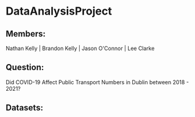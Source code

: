 # DataAnalysisProject

Members:
---------
Nathan Kelly |
Brandon Kelly |
Jason O'Connor |
Lee Clarke 

Question:
---------
Did COVID-19 Affect Public Transport Numbers in Dublin between 2018 - 2021?

Datasets:
---------

